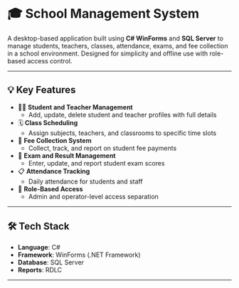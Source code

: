# 🎓 School Management System

A desktop-based application built using **C# WinForms** and **SQL Server** to manage students, teachers, classes, attendance, exams, and fee collection in a school environment. Designed for simplicity and offline use with role-based access control.

---

## 💡 Key Features

- 👩‍🏫 **Student and Teacher Management**
  - Add, update, delete student and teacher profiles with full details
- 🗓️ **Class Scheduling**
  - Assign subjects, teachers, and classrooms to specific time slots
- 🧾 **Fee Collection System**
  - Collect, track, and report on student fee payments
- 🧮 **Exam and Result Management**
  - Enter, update, and report student exam scores
- 📋 **Attendance Tracking**
  - Daily attendance for students and staff
- 🔐 **Role-Based Access**
  - Admin and operator-level access separation

---

## 🛠 Tech Stack

- **Language**: C#
- **Framework**: WinForms (.NET Framework)
- **Database**: SQL Server
- **Reports**: RDLC

---

